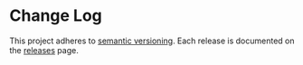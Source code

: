 # Change Log

This project adheres to [semantic versioning](http://semver.org/). Each release is documented on the [releases](https://github.com/ericgio/distance-utils/releases) page.
